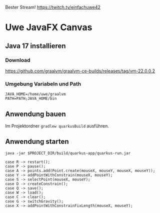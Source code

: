 Bester Stream! https://twitch.tv/einfachuwe42

# Uwe JavaFX Canvas

## Java 17 installieren

### Download
https://github.com/graalvm/graalvm-ce-builds/releases/tag/vm-22.0.0.2

### Umgebung Variabeln und Path
```
JAVA_HOME=/home/uwe/graalvm
PATH=PATH;JAVA_HOME/bin
```

## Anwendung bauen

Im Projektordner `gradlew quarkusBuild` ausführen.

## Anwendung starten

`java -jar $PROJECT_DIR/build/quarkus-app/quarkus-run.jar`


```
case R -> restart();
case P -> pause();
case A -> points.add(Point.create(mouseX, mouseY, mouseX, mouseY));
case Y -> addPointWithConstrain(mouseX, mouseY);
case S -> selectPoint(mouseX, mouseY);
case D -> createConstrain();
case Q -> save();
case W -> load();
case C -> clear();
case G -> switchGravity();
case X -> addPointWithConstrainFixLength(mouseX, mouseY);
```


